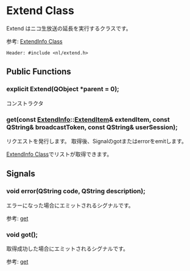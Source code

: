 Extend Class
============

Extend はニコ生放送の延長を実行するクラスです。

参考: [ExtendInfo Class](extend_info.markdown)

`Header: #include <nl/extend.h>`

Public Functions
----------------
  
### explicit Extend(QObject *parent = 0);

コンストラクタ

### get(const [ExtendInfo](extend_info.markdown)::[ExtendItem](extend_info.markdown#ExtendItem)& extendItem, const QString& broadcastToken, const QString& userSession);

リクエストを発行します。
取得後、Signalのgotまたはerrorをemitします。

[ExtendInfo Class](extend_info.markdown)でリストが取得できます。

Signals
-------

### void error(QString code, QString description);

エラーになった場合にエミットされるシグナルです。

参考: [get](#getconst-extendinfoextenditem-extenditem-const-qstring-broadcasttoken-const-qstring-usersession)

### void got();

取得成功した場合にエミットされるシグナルです。

参考: [get](#getconst-extendinfoextenditem-extenditem-const-qstring-broadcasttoken-const-qstring-usersession)
